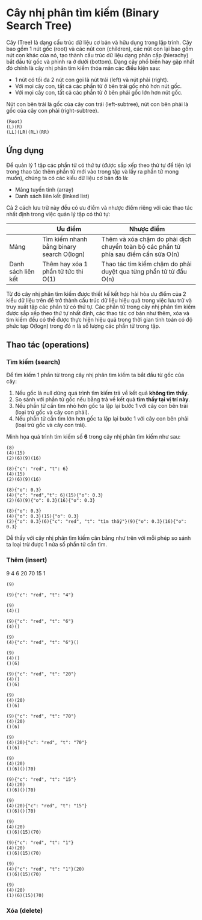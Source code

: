 # Cây nhị phân tìm kiếm (Binary Search Tree)

Cây (Tree) là dạng cấu trúc dữ liệu cơ bản và hữu dụng trong lập trình. Cây bao gồm 1 nút gốc (root) và các nút con (children), các nút con lại bao gồm nút con khác của nó, tạo thành cấu trúc dữ liệu dạng phân cấp (hierachy) bắt đầu từ gốc và phình ra ở dưới (bottom). Dạng cây phổ biến hay gặp nhất đó chính là cây nhị phân tìm kiếm thỏa mãn các điều kiện sau:

- 1 nút có tối đa 2 nút con gọi là nút trái (left) và nút phải (right).
- Với mọi cây con, tất cả các phần tử ở bên trái gốc nhỏ hơn nút gốc.
- Với mọi cây con, tất cả các phần tử ở bên phải gốc lớn hơn nút gốc.

Nút con bên trái là gốc của cây con trái (left-subtree), nút con bên phải là gốc của cây con phải (right-subtree).

~~~[tree](itemShape=circle,itemSize=38,height=200,width=300)
(Root)
(L)(R)
(LL)(LR)(RL)(RR)
~~~

## Ứng dụng

Để quản lý 1 tập các phần tử có thứ tự (được sắp xếp theo thứ tự để tiện lợi trong thao tác thêm phần tử mới vào trong tập và lấy ra phần tử mong muốn), chúng ta có các kiểu dữ liệu cơ bản đó là:

- Mảng tuyến tính (array)
- Danh sách liên kết (linked list)

Cả 2 cách lưu trữ này đều có ưu điểm và nhược điểm riêng với các thao tác nhất định trong việc quản lý tập có thứ tự:

|                    | Ưu điểm                                   | Nhược điểm                                                                          |
|--------------------|-------------------------------------------|-------------------------------------------------------------------------------------|
| Mảng               | Tìm kiếm nhanh bằng binary search O(logn) | Thêm và xóa chậm do phải dịch chuyển toàn bộ các phần tử phía sau điểm cần sửa O(n) |
| Danh sách liên kết | Thêm hay xóa 1 phần tử tức thì O(1)       | Thao tác tìm kiếm chậm do phải duyệt qua từng phần tử từ đầu O(n)                   |

Từ đó cây nhị phân tìm kiếm được thiết kế kết hợp hài hòa ưu điểm của 2 kiểu dữ liệu trên để trở thành cấu trúc dữ liệu hiệu quả trong việc lưu trữ và truy xuất tập các phần tử có thứ tự. Các phần tử trong cây nhị phân tìm kiếm được sắp xếp theo thứ tự nhất định, các thao tác cơ bản như thêm, xóa và tìm kiếm đều có thể được thực hiện hiệu quả trong thời gian tính toán có độ phức tạp O(logn) trong đó n là số lượng các phần tử trong tập.

## Thao tác (operations)

### Tìm kiếm (search)

Để tìm kiếm 1 phần tử trong cây nhị phân tìm kiếm ta bắt đầu từ gốc của cây:

1. Nếu gốc là null dừng quá trình tìm kiếm trả về kết quả **không tìm thấy**.
2. So sánh với phần tử gốc nếu bằng trả về kết quả **tìm thấy tại vị trí này**.
3. Nếu phần tử cần tìm nhỏ hơn gốc ta lặp lại bước 1 với cây con bên trái (loại trừ gốc và cây con phải).
4. Nếu phần tử cần tìm lớn hơn gốc ta lặp lại bước 1 với cây con bên phải (loại trừ gốc và cây con trái).

Minh họa quá trình tìm kiếm số **6** trong cây nhị phân tìm kiếm như sau:

~~~[tree](itemShape=circle,itemSize=34,height=200,width=300)
(8)
(4)(15)
(2)(6)(9)(16)

(8){"c": "red", "t": 6}
(4)(15)
(2)(6)(9)(16)

(8){"o": 0.3}
(4){"c": "red","t": 6}(15){"o": 0.3}
(2)(6)(9){"o": 0.3}(16){"o": 0.3}

(8){"o": 0.3}
(4){"o": 0.3}(15){"o": 0.3}
(2){"o": 0.3}(6){"c": "red", "t": "tìm thấy"}(9){"o": 0.3}(16){"o": 0.3}
~~~

Dễ thấy với cây nhị phân tìm kiếm cân bằng như trên với mỗi phép so sánh ta loại trừ được 1 nửa số phần tử cần tìm.

### Thêm (insert)

9 4 6 20 70 15 1

~~~[tree](itemShape=circle,itemSize=34,height=200)
(9)

(9){"c": "red", "t": "4"}

(9)
(4)()

(9){"c": "red", "t": "6"}
(4)()

(9)
(4){"c": "red", "t": "6"}()

(9)
(4)()
()(6)

(9){"c": "red", "t": "20"}
(4)()
()(6)

(9)
(4)(20)
()(6)

(9){"c": "red", "t": "70"}
(4)(20)
()(6)

(9)
(4)(20){"c": "red", "t": "70"}
()(6)

(9)
(4)(20)
()(6)()(70)

(9){"c": "red", "t": "15"}
(4)(20)
()(6)()(70)

(9)
(4)(20){"c": "red", "t": "15"}
()(6)()(70)

(9)
(4)(20)
()(6)(15)(70)

(9){"c": "red", "t": "1"}
(4)(20)
()(6)(15)(70)

(9)
(4){"c": "red", "t": "1"}(20)
()(6)(15)(70)

(9)
(4)(20)
(1)(6)(15)(70)
~~~

### Xóa (delete)
